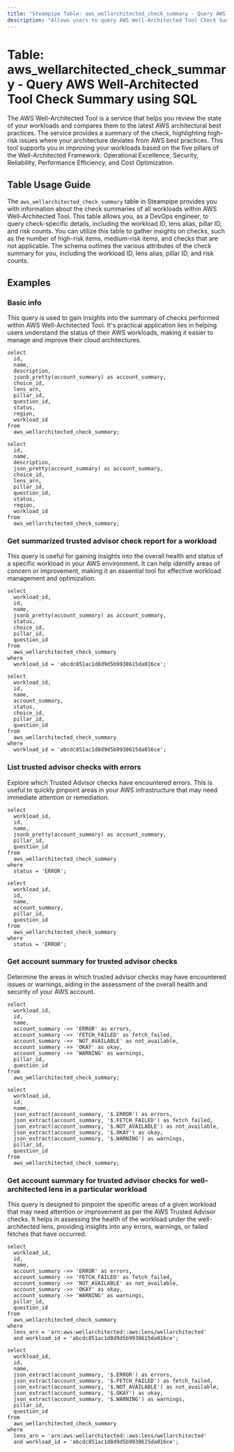 ```yaml
---
title: "Steampipe Table: aws_wellarchitected_check_summary - Query AWS Well-Architected Tool Check Summary using SQL"
description: "Allows users to query AWS Well-Architected Tool Check Summary for detailed information about the checks for all workloads. This table provides insights into the state of your workloads, highlighting potential risks and areas for improvement."
---
```


# Table: aws_wellarchitected_check_summary - Query AWS Well-Architected Tool Check Summary using SQL

The AWS Well-Architected Tool is a service that helps you review the state of your workloads and compares them to the latest AWS architectural best practices. The service provides a summary of the check, highlighting high-risk issues where your architecture deviates from AWS best practices. This tool supports you in improving your workloads based on the five pillars of the Well-Architected Framework: Operational Excellence, Security, Reliability, Performance Efficiency, and Cost Optimization.

## Table Usage Guide

The `aws_wellarchitected_check_summary` table in Steampipe provides you with information about the check summaries of all workloads within AWS Well-Architected Tool. This table allows you, as a DevOps engineer, to query check-specific details, including the workload ID, lens alias, pillar ID, and risk counts. You can utilize this table to gather insights on checks, such as the number of high-risk items, medium-risk items, and checks that are not applicable. The schema outlines the various attributes of the check summary for you, including the workload ID, lens alias, pillar ID, and risk counts.

## Examples

### Basic info
This query is used to gain insights into the summary of checks performed within AWS Well-Architected Tool. It's practical application lies in helping users understand the status of their AWS workloads, making it easier to manage and improve their cloud architectures.

```sql+postgres
select
  id,
  name,
  description,
  jsonb_pretty(account_summary) as account_summary,
  choice_id,
  lens_arn,
  pillar_id,
  question_id,
  status,
  region,
  workload_id
from
  aws_wellarchitected_check_summary;
```

```sql+sqlite
select
  id,
  name,
  description,
  json_pretty(account_summary) as account_summary,
  choice_id,
  lens_arn,
  pillar_id,
  question_id,
  status,
  region,
  workload_id
from
  aws_wellarchitected_check_summary;
```

### Get summarized trusted advisor check report for a workload
This query is useful for gaining insights into the overall health and status of a specific workload in your AWS environment. It can help identify areas of concern or improvement, making it an essential tool for effective workload management and optimization.

```sql+postgres
select
  workload_id,
  id,
  name,
  jsonb_pretty(account_summary) as account_summary,
  status,
  choice_id,
  pillar_id,
  question_id
from
  aws_wellarchitected_check_summary
where
  workload_id = 'abcdc851ac1d8d9d5b9938615da016ce';
```

```sql+sqlite
select
  workload_id,
  id,
  name,
  account_summary,
  status,
  choice_id,
  pillar_id,
  question_id
from
  aws_wellarchitected_check_summary
where
  workload_id = 'abcdc851ac1d8d9d5b9938615da016ce';
```

### List trusted advisor checks with errors
Explore which Trusted Advisor checks have encountered errors. This is useful to quickly pinpoint areas in your AWS infrastructure that may need immediate attention or remediation.

```sql+postgres
select
  workload_id,
  id,
  name,
  jsonb_pretty(account_summary) as account_summary,
  pillar_id,
  question_id
from
  aws_wellarchitected_check_summary
where
  status = 'ERROR';
```

```sql+sqlite
select
  workload_id,
  id,
  name,
  account_summary,
  pillar_id,
  question_id
from
  aws_wellarchitected_check_summary
where
  status = 'ERROR';
```

### Get account summary for trusted advisor checks
Determine the areas in which trusted advisor checks may have encountered issues or warnings, aiding in the assessment of the overall health and security of your AWS account.

```sql+postgres
select
  workload_id,
  id,
  name,
  account_summary ->> 'ERROR' as errors,
  account_summary ->> 'FETCH_FAILED' as fetch_failed,
  account_summary ->> 'NOT_AVAILABLE' as not_available,
  account_summary ->> 'OKAY' as okay,
  account_summary ->> 'WARNING' as warnings,
  pillar_id,
  question_id
from
  aws_wellarchitected_check_summary;
```

```sql+sqlite
select
  workload_id,
  id,
  name,
  json_extract(account_summary, '$.ERROR') as errors,
  json_extract(account_summary, '$.FETCH_FAILED') as fetch_failed,
  json_extract(account_summary, '$.NOT_AVAILABLE') as not_available,
  json_extract(account_summary, '$.OKAY') as okay,
  json_extract(account_summary, '$.WARNING') as warnings,
  pillar_id,
  question_id
from
  aws_wellarchitected_check_summary;
```

### Get account summary for trusted advisor checks for well-architected lens in a particular workload
This query is designed to pinpoint the specific areas of a given workload that may need attention or improvement as per the AWS Trusted Advisor checks. It helps in assessing the health of the workload under the well-architected lens, providing insights into any errors, warnings, or failed fetches that have occurred.

```sql+postgres
select
  workload_id,
  id,
  name,
  account_summary ->> 'ERROR' as errors,
  account_summary ->> 'FETCH_FAILED' as fetch_failed,
  account_summary ->> 'NOT_AVAILABLE' as not_available,
  account_summary ->> 'OKAY' as okay,
  account_summary ->> 'WARNING' as warnings,
  pillar_id,
  question_id
from
  aws_wellarchitected_check_summary
where
  lens_arn = 'arn:aws:wellarchitected::aws:lens/wellarchitected'
  and workload_id = 'abcdc851ac1d8d9d5b9938615da016ce';
```

```sql+sqlite
select
  workload_id,
  id,
  name,
  json_extract(account_summary, '$.ERROR') as errors,
  json_extract(account_summary, '$.FETCH_FAILED') as fetch_failed,
  json_extract(account_summary, '$.NOT_AVAILABLE') as not_available,
  json_extract(account_summary, '$.OKAY') as okay,
  json_extract(account_summary, '$.WARNING') as warnings,
  pillar_id,
  question_id
from
  aws_wellarchitected_check_summary
where
  lens_arn = 'arn:aws:wellarchitected::aws:lens/wellarchitected'
  and workload_id = 'abcdc851ac1d8d9d5b9938615da016ce';
```
